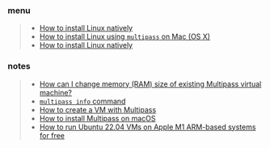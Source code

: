 ### menu
>- [How to install Linux natively](https://github.com/perriera/for_interfaces/blob/main/multipass/linux/INSTALL.md)
>- [How to install Linux using `multipass` on Mac (OS X)](https://github.com/perriera/for_interfaces/blob/main/multipass/linux/INSTALL.md)
>- [How to install Linux natively](https://github.com/perriera/for_interfaces/blob/main/multipass/linux/INSTALL.md)
### notes
>- [How can I change memory (RAM) size of existing Multipass virtual machine?](https://github.com/canonical/multipass/issues/1265)
>- [`multipass info` command](https://multipass.run/docs/info-command)
>- [How to create a VM with Multipass](https://ubuntu.com/server/docs/virtualization-multipass)
>- [How to install Multipass on macOS](https://multipass.run/docs/installing-on-macos#heading--run)
>- [How to run Ubuntu 22.04 VMs on Apple M1 ARM-based systems for free](https://medium.com/@paulrobu/how-to-run-ubuntu-22-04-vms-on-apple-m1-arm-based-systems-for-free-c8283fb38309)